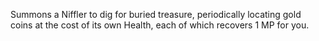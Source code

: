 Summons a Niffler to dig for buried treasure, periodically locating gold coins at the cost of its own Health, each of which recovers 1 MP for you.

